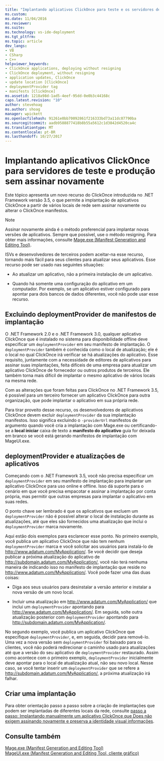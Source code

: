 ```yaml
---
title: "Implantando aplicativos ClickOnce para teste e os servidores de produção sem assinar novamente | Microsoft Docs"
ms.custom: 
ms.date: 11/04/2016
ms.reviewer: 
ms.suite: 
ms.technology: vs-ide-deployment
ms.tgt_pltfrm: 
ms.topic: article
dev_langs:
- VB
- CSharp
- C++
helpviewer_keywords:
- ClickOnce applications, deploying without resigning
- ClickOnce deployment, without resigning
- application updates, ClickOnce
- update location [ClickOnce]
- deploymentProvider tag
- manifests [ClickOnce]
ms.assetid: 1218a98d-1ad5-4eef-95dd-0e0b3c44168c
caps.latest.revision: "10"
author: stevehoag
ms.author: shoag
manager: wpickett
ms.openlocfilehash: 91261e0bb70092861f216333bd73a11dc07790ba
ms.sourcegitcommit: aadb9588877418b8b55a5612c1d3842d4520ca4c
ms.translationtype: MT
ms.contentlocale: pt-BR
ms.lasthandoff: 10/27/2017
---
```

# <a name="deploying-clickonce-applications-for-testing-and-production-servers-without-resigning"></a>Implantando aplicativos ClickOnce para servidores de teste e produção sem assinar novamente
Este tópico apresenta um novo recurso do ClickOnce introduzida no .NET Framework versão 3.5, o que permite a implantação de aplicativos ClickOnce a partir de vários locais de rede sem assinar novamente ou alterar o ClickOnce manifestos.  
  
> [!NOTE]
>  Assinar novamente ainda é o método preferencial para implantar novas versões de aplicativos. Sempre que possível, use o método resigning. Para obter mais informações, consulte [Mage.exe (Manifest Generation and Editing Tool)](/dotnet/framework/tools/mage-exe-manifest-generation-and-editing-tool).  
  
 ISVs e desenvolvedores de terceiros podem aceitar-na esse recurso, tornando mais fácil para seus clientes para atualizar seus aplicativos. Esse recurso pode ser usado nas seguintes situações:  
  
-   Ao atualizar um aplicativo, não a primeira instalação de um aplicativo.  
  
-   Quando há somente uma configuração do aplicativo em um computador. Por exemplo, se um aplicativo estiver configurado para apontar para dois bancos de dados diferentes, você não pode usar esse recurso.  
  
## <a name="excluding-deploymentprovider-from-deployment-manifests"></a>Excluindo deploymentProvider de manifestos de implantação  
 O .NET Framework 2.0 e o .NET Framework 3.0, qualquer aplicativo ClickOnce que é instalado no sistema para disponibilidade offline deve especificar um `deploymentProvider` em seu manifesto de implantação. O `deploymentProvider` também é conhecida como o local de atualização; ele é o local no qual ClickOnce irá verificar se há atualizações do aplicativo. Esse requisito, juntamente com a necessidade de editores de aplicativos para assinar suas implantações, feita difíceis de uma empresa para atualizar um aplicativo ClickOnce de fornecedor ou outros produtos de terceiros. Ele também torna mais difícil de implantar o mesmo aplicativo de vários locais na mesma rede.  
  
 Com as alterações que foram feitas para ClickOnce no .NET Framework 3.5, é possível para um terceiro fornecer um aplicativo ClickOnce para outra organização, que pode implantar o aplicativo em sua própria rede.  
  
 Para tirar proveito desse recurso, os desenvolvedores de aplicativos ClickOnce devem excluir `deploymentProvider` da sua implantação manifestos. Isso significa excluindo o `-providerUrl` manifestos de argumento quando você cria a implantação com Mage.exe ou certificando-se a **local iniciar** caixa de texto a **manifesto do aplicativo** guia for deixada em branco se você está gerando manifestos de implantação com MageUI.exe.  
  
## <a name="deploymentprovider-and-application-updates"></a>deploymentProvider e atualizações de aplicativos  
 Começando com o .NET Framework 3.5, você não precisa especificar um `deploymentProvider` em seu manifesto de implantação para implantar um aplicativo ClickOnce para uso online e offline. Isso dá suporte para o cenário em que você precisa empacotar e assinar a implantação por conta própria, mas permitir que outras empresas para implantar o aplicativo em suas redes.  
  
 O ponto chave ser lembrado é que os aplicativos que excluem um `deploymentProvider` não é possível alterar o local de instalação durante as atualizações, até que eles são fornecidos uma atualização que inclui o `deploymentProvider` marca novamente.  
  
 Aqui estão dois exemplos para esclarecer esse ponto. No primeiro exemplo, você publica um aplicativo ClickOnce que não tem nenhum `deploymentProvider` marca e você solicitar aos usuários para instalá-lo de http://www.adatum.com/MyApplication/. Se você decidir que deseja publicar a próxima atualização do aplicativo de http://subdomain.adatum.com/MyApplication/, você não terá nenhuma maneira de indicando isso no manifesto de implantação que reside no http://www.adatum.com/MyApplication/. Você pode fazer uma das duas coisas:  
  
-   Diga aos seus usuários para desinstalar a versão anterior e instalar a nova versão de um novo local.  
  
-   Incluir uma atualização em http://www.adatum.com/MyApplication/ que inclui um `deploymentProvider` apontando para http://www.adatum.com/MyApplication/. Em seguida, solte outra atualização posterior com `deploymentProvider` apontando para http://subdomain.adatum.com/MyApplication/.  
  
 No segundo exemplo, você publica um aplicativo ClickOnce que especifique `deploymentProvider`, e, em seguida, decidir para removê-lo. Uma vez a nova versão sem `deploymentProvider` foi baixado para os clientes, você não poderá redirecionar o caminho usado para atualizações até que a versão do seu aplicativo de `deploymentProvider` restaurado. Assim como acontece com o primeiro exemplo, `deploymentProvider` inicialmente deve apontar para o local de atualização atual, não seu novo local. Nesse caso, se você tentar inserir um `deploymentProvider` que se refere a http://subdomain.adatum.com/MyApplication/, a próxima atualização irá falhar.  
  
## <a name="creating-a-deployment"></a>Criar uma implantação  
 Para obter orientação passo a passo sobre a criação de implantações que podem ser implantadas de diferentes locais da rede, consulte [passo a passo: Implantando manualmente um aplicativo ClickOnce que Does não exigem assinando novamente e preserva a identidade visual informações](../deployment/walkthrough-manually-deploying-a-clickonce-application-that-does-not-require-re-signing-and-that-preserves-branding-information.md).  
  
## <a name="see-also"></a>Consulte também  
 [Mage.exe (Manifest Generation and Editing Tool)](/dotnet/framework/tools/mage-exe-manifest-generation-and-editing-tool)   
 [MageUI.exe (Manifest Generation and Editing Tool, cliente gráfico)](/dotnet/framework/tools/mageui-exe-manifest-generation-and-editing-tool-graphical-client)